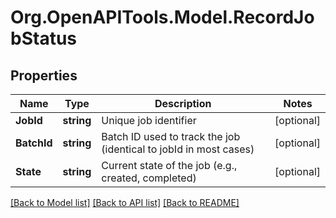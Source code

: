 # Org.OpenAPITools.Model.RecordJobStatus

## Properties

Name | Type | Description | Notes
------------ | ------------- | ------------- | -------------
**JobId** | **string** | Unique job identifier | [optional] 
**BatchId** | **string** | Batch ID used to track the job (identical to jobId in most cases) | [optional] 
**State** | **string** | Current state of the job (e.g., created, completed) | [optional] 

[[Back to Model list]](../../README.md#documentation-for-models) [[Back to API list]](../../README.md#documentation-for-api-endpoints) [[Back to README]](../../README.md)

